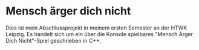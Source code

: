 # Mensch ärger dich nicht

Dies ist mein Abschlussprojekt in meinem ersten Semester an der HTWK Leipzig. Es handelt sich um ein über die Konsole spielbares "Mensch Ärger Dich Nicht"-Spiel geschrieben in C++.

